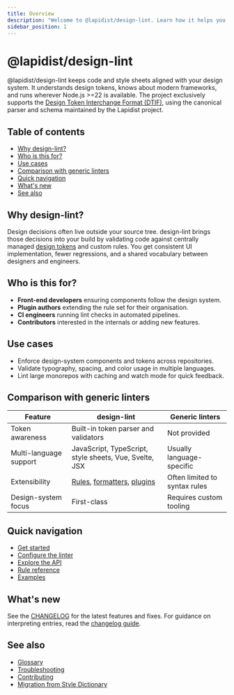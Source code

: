 ```yaml
---
title: Overview
description: "Welcome to @lapidist/design-lint. Learn how it helps you enforce your design system across projects."
sidebar_position: 1
---
```


# @lapidist/design-lint

@lapidist/design-lint keeps code and style sheets aligned with your design system. It understands design tokens, knows about modern frameworks, and runs wherever Node.js \>=22 is available. The project exclusively supports the [Design Token Interchange Format (DTIF)](./glossary.md#design-tokens), using the canonical parser and schema maintained by the Lapidist project.

## Table of contents
- [Why design-lint?](#why-design-lint)
- [Who is this for?](#who-is-this-for)
- [Use cases](#use-cases)
- [Comparison with generic linters](#comparison-with-generic-linters)
- [Quick navigation](#quick-navigation)
- [What's new](#whats-new)
- [See also](#see-also)

## Why design-lint?
Design decisions often live outside your source tree. design-lint brings those decisions into your build by validating code against centrally managed [design tokens](./glossary.md#design-tokens) and custom rules. You get consistent UI implementation, fewer regressions, and a shared vocabulary between designers and engineers.

## Who is this for?
- **Front-end developers** ensuring components follow the design system.
- **Plugin authors** extending the rule set for their organisation.
- **CI engineers** running lint checks in automated pipelines.
- **Contributors** interested in the internals or adding new features.

## Use cases
- Enforce design-system components and tokens across repositories.
- Validate typography, spacing, and color usage in multiple languages.
- Lint large monorepos with caching and watch mode for quick feedback.

## Comparison with generic linters

| Feature | design-lint | Generic linters |
| --- | --- | --- |
| Token awareness | Built-in token parser and validators | Not provided |
| Multi-language support | JavaScript, TypeScript, style sheets, Vue, Svelte, JSX | Usually language-specific |
| Extensibility | [Rules](./rules/index.md), [formatters](./formatters.md), [plugins](./plugins.md) | Often limited to syntax rules |
| Design-system focus | First-class | Requires custom tooling |


## Quick navigation
- [Get started](./usage.md)
- [Configure the linter](./configuration.md)
- [Explore the API](./api.md)
- [Rule reference](./rules/index.md)
- [Examples](./examples/index.md)

## What's new
See the [CHANGELOG](https://github.com/bylapidist/design-lint/blob/main/CHANGELOG.md) for the latest features and fixes. For guidance on interpreting entries, read the [changelog guide](./changelog-guide.md).

## See also
- [Glossary](./glossary.md)
- [Troubleshooting](./troubleshooting.md)
- [Contributing](https://github.com/bylapidist/design-lint/blob/main/CONTRIBUTING.md)
- [Migration from Style Dictionary](./migration.md)
